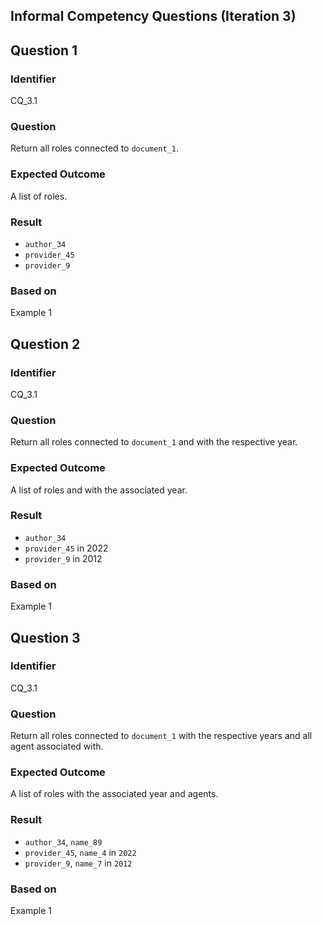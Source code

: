 ## Informal Competency Questions (Iteration 3)

## Question 1

### Identifier
CQ_3.1

### Question
Return all roles connected to `document_1`.

### Expected Outcome
A list of roles.

### Result
* `author_34`
* `provider_45`
* `provider_9`

### Based on
Example 1


## Question 2

### Identifier
CQ_3.1

### Question
Return all roles connected to `document_1` and with the respective year.

### Expected Outcome
A list of roles and with the associated year.

### Result
* `author_34`
* `provider_45` in 2022
* `provider_9` in 2012

### Based on
Example 1



## Question 3

### Identifier
CQ_3.1

### Question
Return all roles connected to `document_1` with the respective years and all agent associated with.

### Expected Outcome
A list of roles with the associated year and agents.

### Result
* `author_34`, `name_89`
* `provider_45`, `name_4` in `2022`
* `provider_9`, `name_7` in `2012`

### Based on
Example 1
